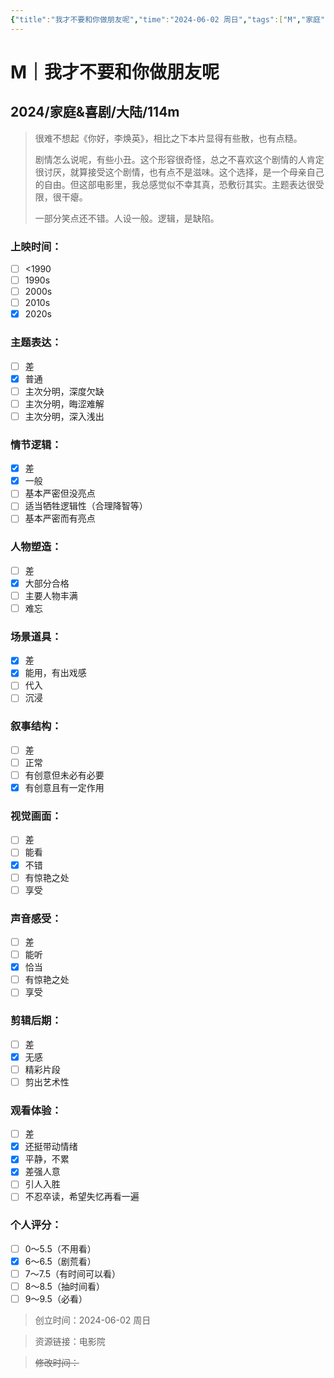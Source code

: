 ```yaml
---
{"title":"我才不要和你做朋友呢","time":"2024-06-02 周日","tags":["M","家庭","喜剧"],"rating":"6.5","dg-publish":true,"permalink":"/300 评价/M电影/新近看过/我才不要和你做朋友呢/","dgPassFrontmatter":true,"created":"2024-06-02T20:01:01.165+08:00","updated":"2024-06-02T23:57:24.155+08:00"}
---
```


# M｜我才不要和你做朋友呢
## 2024/家庭&喜剧/大陆/114m
>很难不想起《你好，李焕英》，相比之下本片显得有些散，也有点糙。
>
>剧情怎么说呢，有些小丑。这个形容很奇怪，总之不喜欢这个剧情的人肯定很讨厌，就算接受这个剧情，也有点不是滋味。这个选择，是一个母亲自己的自由。但这部电影里，我总感觉似不幸其真，恐敷衍其实。主题表达很受限，很干瘪。
>
>一部分笑点还不错。人设一般。逻辑，是缺陷。
### 上映时间：
- [ ] <1990
- [ ] 1990s
- [ ] 2000s
- [ ] 2010s
- [x] 2020s
### 主题表达：
- [ ] 差
- [x] 普通
- [ ] 主次分明，深度欠缺
- [ ] 主次分明，晦涩难解
- [ ] 主次分明，深入浅出
### 情节逻辑：
- [x] 差
- [x] 一般
- [ ] 基本严密但没亮点
- [ ] 适当牺牲逻辑性（合理降智等）
- [ ] 基本严密而有亮点
### 人物塑造：
- [ ] 差
- [x] 大部分合格
- [ ] 主要人物丰满
- [ ] 难忘
### 场景道具：
- [x] 差
- [x] 能用，有出戏感
- [ ] 代入
- [ ] 沉浸
### 叙事结构：
- [ ] 差
- [ ] 正常
- [ ] 有创意但未必有必要
- [x] 有创意且有一定作用
### 视觉画面：
- [ ] 差
- [ ] 能看
- [x] 不错
- [ ] 有惊艳之处
- [ ] 享受
### 声音感受：
- [ ] 差
- [ ] 能听
- [x] 恰当
- [ ] 有惊艳之处
- [ ] 享受
### 剪辑后期：
- [ ] 差
- [x] 无感
- [ ] 精彩片段
- [ ] 剪出艺术性
### 观看体验：
- [ ] 差
- [x] 还挺带动情绪
- [x] 平静，不累
- [x] 差强人意
- [ ] 引人入胜
- [ ] 不忍卒读，希望失忆再看一遍
### 个人评分：
- [ ] 0～5.5（不用看）
- [x] 6～6.5（剧荒看）
- [ ] 7～7.5（有时间可以看）
- [ ] 8～8.5（抽时间看）
- [ ] 9～9.5（必看）

>创立时间：2024-06-02 周日

>资源链接：电影院

>~~修改时间：~~



